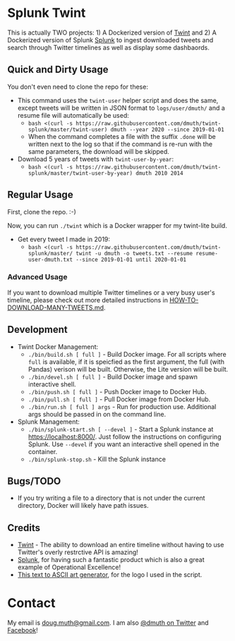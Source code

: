 
# Splunk Twint

This is actually TWO projects: 1) A Dockerized version of <a href="https://github.com/twintproject/twint">Twint</a>
and 2) A Dockerized version of Splunk <a href="https://www.splunk.com/">Splunk</a> to ingest downloaded tweets
and search through Twitter timelines as well as display some dashbaords.


## Quick and Dirty Usage

You don't even need to clone the repo for these:
- This command uses the `twint-user` helper script and does the same, except tweets will be written in JSON format to `logs/user/dmuth/` and a resume file will automatically be used:
   - `bash <(curl -s https://raw.githubusercontent.com/dmuth/twint-splunk/master/twint-user) dmuth --year 2020 --since 2019-01-01`
   - When the command completes a file with the suffix `.done` will be written next to the log so that if the command is re-run with the same parameters, the download will be skipped.
- Download 5 years of tweets with `twint-user-by-year`:
   - `bash <(curl -s https://raw.githubusercontent.com/dmuth/twint-splunk/master/twint-user-by-year) dmuth 2010 2014`


## Regular Usage

First, clone the repo. :-)

Now, you can run `./twint` which is a Docker wrapper for my twint-lite build.
- Get every tweet I made in 2019:
   - `bash <(curl -s https://raw.githubusercontent.com/dmuth/twint-splunk/master/
twint -u dmuth -o tweets.txt --resume resume-user-dmuth.txt --since 2019-01-01 until 2020-01-01`


### Advanced Usage

If you want to download multiple Twitter timelines or a very busy user's timeline,
please check out more detailed instructions in <a href="HOW-TO-DOWNLOAD-MANY-TWEETS.md">HOW-TO-DOWNLOAD-MANY-TWEETS.md</a>.


## Development

- Twint Docker Management:
   - `./bin/build.sh [ full ]` - Build Docker image. For all scripts where `full` is available, if it is speicfied as the first argument, the full (with Pandas) verison will be built.  Otherwise, the Lite version will be built.
   - `./bin/devel.sh [ full ]` - Build Docker image and spawn interactive shell.
   - `./bin/push.sh [ full ]` - Push Docker image to Docker Hub.
   - `./bin/pull.sh [ full ]` - Pull Docker image from Docker Hub.
   - `./bin/run.sh [ full ] args` - Run for production use. Additional args should be passed in on the command line.
- Splunk Management:
   - `./bin/splunk-start.sh [ --devel ]` - Start a Splunk instance at <a href="https://localhost:8000">https://localhost:8000/</a>.  Just follow the instructions on configuring Splunk. Use `--devel` if you want an interactive shell opened in the container.
   - `./bin/splunk-stop.sh` - Kill the Splunk instance


## Bugs/TODO

- If you try writing a file to a directory that is not under the current directory, Docker will likely have path issues.


## Credits

- <a href="https://github.com/twintproject/twint">Twint</a> - The ability to download an entire timeline without having to use Twitter's overly restrctive API is amazing!
- <a href="http://www.splunk.com/">Splunk</a>, for having such a fantastic product which is also a great example of Operational Excellence!
- <a href="http://patorjk.com/software/taag/#p=display&h=0&v=0&f=Standard&t=Splunk%20Lab">This text to ASCII art generator</a>, for the logo I used in the script.


# Contact

My email is doug.muth@gmail.com.  I am also <a href="http://twitter.com/dmuth">@dmuth on Twitter</a> 
and <a href="http://facebook.com/dmuth">Facebook</a>!

